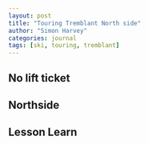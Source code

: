 ```yaml
---
layout: post
title: "Touring Tremblant North side"
author: "Simon Harvey"
categories: journal
tags: [ski, touring, tremblant]
---
```




## No lift ticket

## Northside

## Lesson Learn
